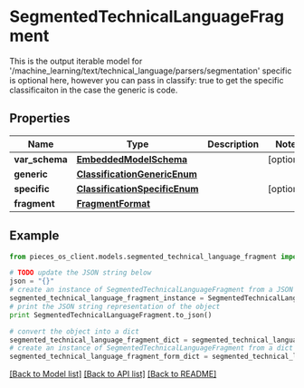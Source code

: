 # SegmentedTechnicalLanguageFragment

This is the output iterable model for '/machine_learning/text/technical_language/parsers/segmentation'  specific is optional here, however you can pass in classify: true to get the specific classificaiton in the case the generic is code.

## Properties

Name | Type | Description | Notes
------------ | ------------- | ------------- | -------------
**var_schema** | [**EmbeddedModelSchema**](EmbeddedModelSchema.md) |  | [optional] 
**generic** | [**ClassificationGenericEnum**](ClassificationGenericEnum.md) |  | 
**specific** | [**ClassificationSpecificEnum**](ClassificationSpecificEnum.md) |  | [optional] 
**fragment** | [**FragmentFormat**](FragmentFormat.md) |  | 

## Example

```python
from pieces_os_client.models.segmented_technical_language_fragment import SegmentedTechnicalLanguageFragment

# TODO update the JSON string below
json = "{}"
# create an instance of SegmentedTechnicalLanguageFragment from a JSON string
segmented_technical_language_fragment_instance = SegmentedTechnicalLanguageFragment.from_json(json)
# print the JSON string representation of the object
print SegmentedTechnicalLanguageFragment.to_json()

# convert the object into a dict
segmented_technical_language_fragment_dict = segmented_technical_language_fragment_instance.to_dict()
# create an instance of SegmentedTechnicalLanguageFragment from a dict
segmented_technical_language_fragment_form_dict = segmented_technical_language_fragment.from_dict(segmented_technical_language_fragment_dict)
```
[[Back to Model list]](../README.md#documentation-for-models) [[Back to API list]](../README.md#documentation-for-api-endpoints) [[Back to README]](../README.md)


